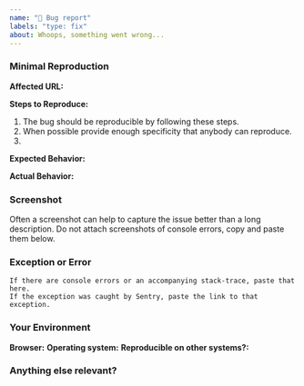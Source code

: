 ```yaml
---
name: "🐛 Bug report"
labels: "type: fix"
about: Whoops, something went wrong...
---
```


<!-- ✍️ Provide a clear and concise description of the problem -->

### Minimal Reproduction

**Affected URL:**
<!-- ✍️ -->

**Steps to Reproduce:**
<!-- ✍️ -->
1. The bug should be reproducible by following these steps.
2. When possible provide enough specificity that anybody can reproduce.
3.

**Expected Behavior:**
<!-- ✍️ -->

**Actual Behavior:**
<!-- ✍️ -->

### Screenshot

<!-- ✍️ -->
Often a screenshot can help to capture the issue better than a long description.
Do not attach screenshots of console errors, copy and paste them below.

### Exception or Error

<!-- ✍️ -->
```
If there are console errors or an accompanying stack-trace, paste that here.
If the exception was caught by Sentry, paste the link to that exception.
```

### Your Environment

**Browser:** <!-- ✍️ -->
**Operating system:** <!-- ✍️ -->
**Reproducible on other systems?:** <!-- ✍️ Yes/No -->

### Anything else relevant?

<!-- ✍️ -->
